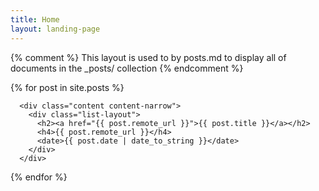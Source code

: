 ```yaml
---
title: Home
layout: landing-page
---
```

{% comment %}
	This layout is used to by posts.md to display all of documents in
	the _posts/ collection
{% endcomment %}

{% for post in site.posts %}

      <div class="content content-narrow">
        <div class="list-layout">
          <h2><a href="{{ post.remote_url }}">{{ post.title }}</a></h2>
          <h4>{{ post.remote_url }}</h4>
          <date>{{ post.date | date_to_string }}</date>
        </div>
      </div>

{% endfor %}
